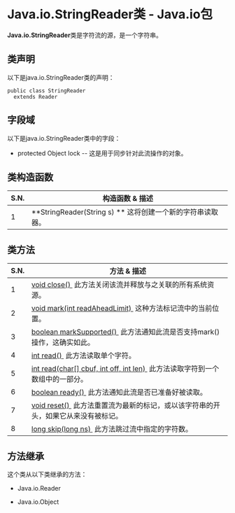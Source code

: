 # Java.io.StringReader类 - Java.io包

**Java.io.StringReader**类是字符流的源，是一个字符串。

## 类声明

以下是java.io.StringReader类的声明：

```
public class StringReader
  extends Reader
```

## 字段域

以下是java.io.StringReader类中的字段：

*   protected Object lock -- 这是用于同步针对此流操作的对象。

## 类构造函数

| S.N. | 构造函数 & 描述 |
| --- | --- |
| 1 | **StringReader(String s) ** 这将创建一个新的字符串读取器。 |

## 类方法

| S.N. | 方法 & 描述 |
| --- | --- |
| 1 | [void close() ](http://www.yiibai.com/java/io/stringreader_close.html) 此方法关闭该流并释放与之关联的所有系统资源。 |
| 2 | [void mark(int readAheadLimit) ](http://www.yiibai.com/java/io/stringreader_mark.html) 这种方法标记流中的当前位置。 |
| 3 | [boolean markSupported() ](http://www.yiibai.com/java/io/stringreader_marksupported.html) 此方法通知此流是否支持mark()操作，这确实如此。 |
| 4 | [int read() ](http://www.yiibai.com/java/io/stringreader_read.html) 此方法读取单个字符。 |
| 5 | [int read(char[] cbuf, int off, int len) ](http://www.yiibai.com/java/io/stringreader_read_char.html) 此方法读取字符到一个数组中的一部分。 |
| 6 | [boolean ready() ](http://www.yiibai.com/java/io/stringreader_ready.html) 此方法通知此流是否已准备好被读取。 |
| 7 | [void reset() ](http://www.yiibai.com/java/io/stringreader_reset.html) 此方法重置流为最新的标记，或以该字符串的开头，如果它从来没有被标记。 |
| 8 | [long skip(long ns) ](http://www.yiibai.com/java/io/stringreader_skip.html) 此方法跳过流中指定的字符数。 |

## 方法继承

这个类从以下类继承的方法：

*   Java.io.Reader

*   Java.io.Object

